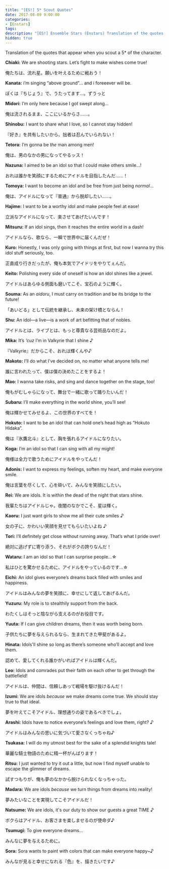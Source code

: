 ```yaml
---
title: "[ES!] 5* Scout Quotes"
date: 2017-08-09 9:00:00
categories:
- [Enstars]
tags:
description: "[ES!] Ensemble Stars (Enstars) Translation of the quotes that appear when you scout a 5* of the character."
hidden: true
---
```

Translation of the quotes that appear when you scout a 5* of the character.

<!-- more -->
**Chiaki:** We are shooting stars. Let’s fight to make wishes come true!

俺たちは、流れ星。願いを叶えるために戦おう！

**Kanata:** i’m singing “above ground”... and i foreeever will be.

ぼくは『ちじょう』で、うたってます…。ずうっと

**Midori:** I’m only here because I got swept along…

俺は流されるまま、ここにいるからさ……。

**Shinobu:** I want to share what I love, so I cannot stay hidden!

『好き』を共有したいから、拙者は忍んでいられない！

**Tetora:** I’m gonna be *the* man among men!

俺は、男のなかの男になってやるッス！


**Nazuna:** I aimed to be an idol so that I could make others smile…!

おれは誰かを笑顔にするためにアイドルを目指したんだ……！

**Tomoya:** I want to become an idol and be free from just being *normal*…

俺は、アイドルになって『普通』から脱却したい……。

**Hajime:** I want to be a worthy idol and make people feel at ease!

立派なアイドルになって、楽させてあげたいんです！

**Mitsuru:** If an idol sings, then it reaches the entire world in a dash!

アイドルなら、歌なら、一瞬で世界中に届くんだぜ！


**Kuro:** Honestly, I was only going with things at first, but now I wanna try this idol stuff seriously, too.

正直成り行きだったが、俺も本気でアイドリをやりてぇんだ。

**Keito:** Polishing every side of oneself is how an idol shines like a jewel.

アイドルはあらゆる側面も磨いてこそ、宝石のように輝く。

**Souma:** As an *aidoru*, I must carry on tradition and be its bridge to the future!

「あいどる」として伝統を継承し、未来の架け橋とならん！


**Shu:** An idol—a live—is a work of art befitting that of nobles.

アイドルとは、ライブとは、もっと尊貴なる芸術品なのだよ。

**Mika:** It’s *‘cuz* I’m in Valkyrie that I shine ♪

『Valkyrie』だからこそ、おれは輝くんや♪


**Makoto:** I’ll do what I’ve decided on, no matter what anyone tells me!

誰に言われたって、僕は僕の決めたことをするよ！

**Mao:** I wanna take risks, and sing and dance together on the stage, too!

俺もがむしゃらになって、舞台で一緒に歌って踊りたいんだ！

**Subaru:** I’ll make everything in the world shine, you’ll see!

俺は輝かせてみせるよ、この世界のすべてを！

**Hokuto:** I want to be an idol that can hold one’s head high as “Hokuto Hidaka”.

俺は『氷鷹北斗』として、胸を張れるアイドルになりたい。


**Koga:** I’m an idol so that I can sing with all my might!

俺様は全力で歌うためにアイドルをやってんだ！

**Adonis:** I want to express my feelings, soften my heart, and make everyone smile.

俺は言葉を尽くして、心を砕いて、みんなを笑顔にしたい。

**Rei:** We are idols. It is within the dead of the night that stars shine.

我輩たちはアイドルじゃ。夜闇のなかでこそ、星は輝く。

**Kaoru:** I just want girls to show me all their cute smiles ♪

女の子に、かわいい笑顔を見せてもらいたいよね ♪


**Tori:** I’ll definitely get close without running away. That’s what I pride over!

絶対に逃げずに寄り添う、それがボクの誇りなんだ！

**Wataru:** I am an idol so that I can surprise people…☆

私はひとを驚かせるために、アイドルをやっているのです…☆

**Eichi:** An idol gives everyone’s dreams back filled with smiles and happiness.

アイドルはみんなの夢を笑顔に、幸せにして返してあげるんだ。

**Yuzuru:** My role is to stealthily support from the back.

わたくしはそっと陰ながら支えるのがお役目です。


**Yuuta:** If I can give children dreams, then it was worth being born.

子供たちに夢を与えられるなら、生まれてきた甲斐があるよ。

**Hinata:** Idols'll shine so long as there’s someone who’ll accept and love them.

認めて、愛してくれる誰かがいればアイドルは輝くんだ。


**Leo:** Idols and comrades put their faith on each other to get through the battlefield!

アイドルは、仲間は、信頼しあって戦場を駆け抜けるんだ！

**Izumi:** We are idols *because* we make dreams come true. We should stay true to that ideal.

夢を叶えてこそアイドル、理想通りの姿であるべきでしょ。

**Arashi:** Idols have to notice everyone’s feelings and love them, right? ♪

アイドルはみんなの思いに気づいて愛さなくっちゃね♪

**Tsukasa:** I will do my utmost best for the sake of a splendid knights tale!

華麗な騎士物語のために精一杯がんばります！

**Ritsu:** I just wanted to try it out a little, but now I find myself unable to escape the glimmer of dreams.

試すつもりが、俺も夢のなかから脱けられなくなっちゃった。


**Madara:** We are idols *because* we turn things from dreams into reality!

夢みたいなことを実現してこそアイドルだ！


**Natsume:** We are idols, it's our duty to show our guests a great TIME ♪

ボクらはアイドル、お客さまを楽しませるのが使命ダ♪

**Tsumugi:** To give everyone dreams…

みんなに夢を与えるために。

**Sora:** Sora wants to paint with colors that can make everyone happy~♪

みんなが見ると幸せになれる『色』を、描きたいです♪
